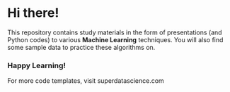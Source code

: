 # Hi there!

This repository contains study materials in the form of presentations (and Python codes) to various **Machine Learning** techniques. You will also find some sample data to practice these algorithms on. 

### Happy Learning!
For more code templates, visit superdatascience.com
